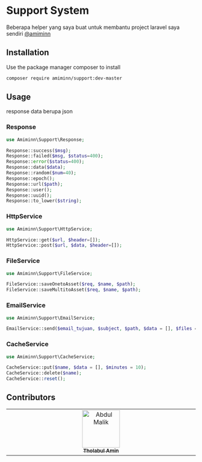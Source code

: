 # Support System

Beberapa helper yang saya buat untuk membantu project laravel saya sendiri [@amiminn](https://github.com/amiminn/)

## Installation

Use the package manager composer to install

```bash
composer require amiminn/support:dev-master
```

## Usage

response data berupa json

### Response

```php
use Amiminn\Support\Response;

Response::success($msg);
Response::failed($msg, $status=400);
Response::error($status=400);
Response::data($data);
Response::random($num=40);
Response::epoch();
Response::url($path);
Response::user();
Response::uuid();
Response::to_lower($string);
```

### HttpService

```php
use Amiminn\Support\HttpService;

HttpService::get($url, $header=[]);
HttpService::post($url, $data, $header=[]);
```

### FileService

```php
use Amiminn\Support\FileService;

FileService::saveOnetoAsset($req, $name, $path);
FileService::saveMultitoAsset($req, $name, $path);
```

### EmailService

```php
use Amiminn\Support\EmailService;

EmailService::send($email_tujuan, $subject, $path, $data = [], $files = []);
```

### CacheService

```php
use Amiminn\Support\CacheService;

CacheService::put($name, $data = [], $minutes = 10);
CacheService::delete($name);
CacheService::reset();
```

## Contributors

<table>
  <tbody>
    <tr>
      <td align="center" valign="top" width="14.28%">
        <a href="https://amiminn.my.id">
          <img src="https://pbs.twimg.com/profile_images/1710911001187749888/0oWYnaWj_400x400.jpg" width="100px;" alt="Abdul Malik"/>
          <br />
          <sub><b>Tholabul Amin</b></sub>
        </a>
      </td>
    </tr>
  </tbody>
</table>
